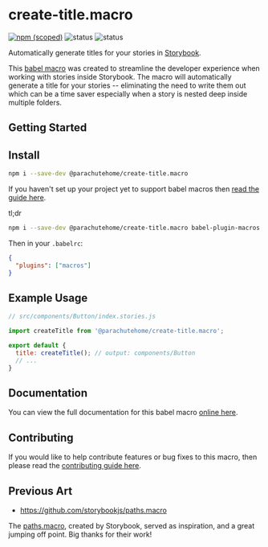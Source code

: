 # create-title.macro

[![npm (scoped)](https://img.shields.io/npm/v/@parachutehome/create-title.macro?style=flat-square)](https://www.npmjs.com/package/@parachutehome/create-title.macro "View this project on npm")
![status](https://img.shields.io/badge/status-stable-green?style=flat-square)
![status](https://img.shields.io/badge/maintained-yes-green?style=flat-square)

Automatically generate titles for your stories in [Storybook](https://storybook.js.org/).

This [babel macro](https://github.com/kentcdodds/babel-plugin-macros) was created to 
streamline the developer experience when working with stories inside Storybook. The macro
will automatically generate a title for your stories -- eliminating the need to 
write them out which can be a time saver especially when a story is nested deep inside
multiple folders.

## Getting Started

## Install

```bash
npm i --save-dev @parachutehome/create-title.macro
```

If you haven't set up your project yet to support babel macros then [read the guide here](https://github.com/kentcdodds/babel-plugin-macros/blob/main/other/docs/user.md).

tl;dr

```bash
npm i --save-dev @parachutehome/create-title.macro babel-plugin-macros
```

Then in your `.babelrc`:

```json
{
  "plugins": ["macros"]
}
```

## Example Usage

```javascript
// src/components/Button/index.stories.js

import createTitle from '@parachutehome/create-title.macro';

export default {
  title: createTitle(); // output: components/Button
  // ...
}
```

## Documentation

You can view the full documentation for this babel macro [online here](https://parachutehome.github.io/create-title.macro/).

## Contributing

If you would like to help contribute features or bug fixes to this macro, then please read the [contributing guide here](/CONTRIBUTING.md).

## Previous Art

- https://github.com/storybookjs/paths.macro

The [paths.macro](https://github.com/storybookjs/paths.macro), created by Storybook,
served as inspiration, and a great jumping off point. Big thanks for their work!
